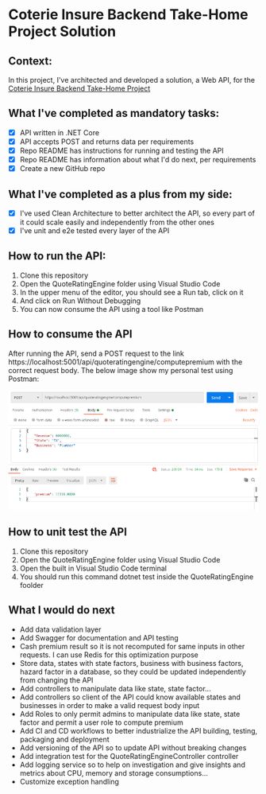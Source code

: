 # Coterie Insure Backend Take-Home Project Solution

## Context:

In this project, I've architected and developed a solution, a Web API, for the [Coterie Insure Backend Take-Home Project](https://github.com/CoterieInsure/backend-takehome#readme)

## What I've completed as mandatory tasks:

- [x] API written in .NET Core
- [x] API accepts POST and returns data per requirements
- [x] Repo README has instructions for running and testing the API
- [x] Repo README has information about what I'd do next, per requirements
- [x] Create a new GitHub repo

## What I've completed as a plus from my side:

- [x] I've used Clean Architecture to better architect the API, so every part of it could scale easily and independently from the other ones
- [x] I've unit and e2e tested every layer of the API

## How to run the API:

1. Clone this repository
2. Open the QuoteRatingEngine folder using Visual Studio Code
3. In the upper menu of the editor, you should see a Run tab, click on it
4. And click on Run Without Debugging
5. You can now consume the API using a tool like Postman

## How to consume the API

After running the API, send a POST request to the link https://localhost:5001/api/quoteratingengine/computepremium with the correct request body. The below image show my personal test using Postman:

![Postman Post Request Test](./assets/postman-post-request-test.png)

## How to unit test the API

1. Clone this repository
2. Open the QuoteRatingEngine folder using Visual Studio Code
3. Open the built in Visual Studio Code terminal
4. You should run this command dotnet test inside the QuoteRatingEngine foolder

## What I would do next

- Add data validation layer
- Add Swagger for documentation and API testing
- Cash premium result so it is not recomputed for same inputs in other requests. I can use Redis for this optimization purpose
- Store data, states with state factors, business with business factors, hazard factor in a database, so they could be updated independently from changing the API
- Add controllers to manipulate data like state, state factor...
- Add controllers so client of the API could know available states and businesses in order to make a valid request body input
- Add Roles to only permit admins to manipulate data like state, state factor and permit a user role to compute premium
- Add CI and CD workflows to better industrialize the API building, testing, packaging and deployment
- Add versioning of the API so to update API without breaking changes
- Add integration test for the QuoteRatingEngineController controller
- Add logging service so to help on investigation and give insights and metrics about CPU, memory and storage consumptions...
- Customize exception handling
